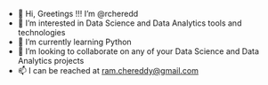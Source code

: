 - 👋 Hi, Greetings !!!  I’m @rcheredd
- 👀 I’m interested in Data Science and Data Analytics tools and technologies
- 🌱 I’m currently learning Python
- 💞️ I’m looking to collaborate on any of your Data Science and Data Analytics projects
- 📫 I can be reached at ram.chereddy@gmail.com

<!---
rcheredd/rcheredd is a ✨ special ✨ repository because its `README.md` (this file) appears on your GitHub profile.
You can click the Preview link to take a look at your changes.
--->
